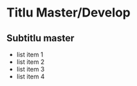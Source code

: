 # Titlu Master/Develop

## Subtitlu master


- list item 1
- list item 2
- list item 3
- list item 4
